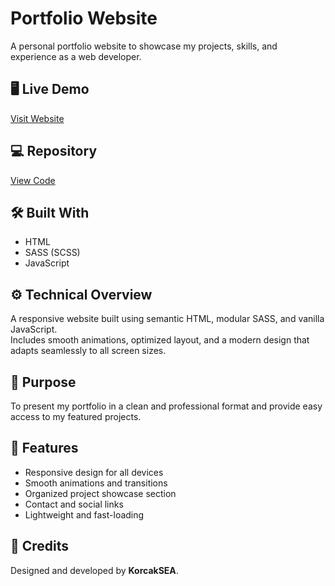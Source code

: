 # Portfolio Website

A personal portfolio website to showcase my projects, skills, and experience as a web developer.

## 🖥️ Live Demo
[Visit Website](https://korcaksea.github.io/myPortfolio/)

## 💻 Repository
[View Code](https://github.com/korcakSEA/myPortfolio.git)

## 🛠️ Built With
- HTML  
- SASS (SCSS)  
- JavaScript  

## ⚙️ Technical Overview
A responsive website built using semantic HTML, modular SASS, and vanilla JavaScript.  
Includes smooth animations, optimized layout, and a modern design that adapts seamlessly to all screen sizes.

## 🎯 Purpose
To present my portfolio in a clean and professional format and provide easy access to my featured projects.

## 🚀 Features
- Responsive design for all devices  
- Smooth animations and transitions  
- Organized project showcase section  
- Contact and social links  
- Lightweight and fast-loading  

## 🧾 Credits
Designed and developed by **KorcakSEA**.
